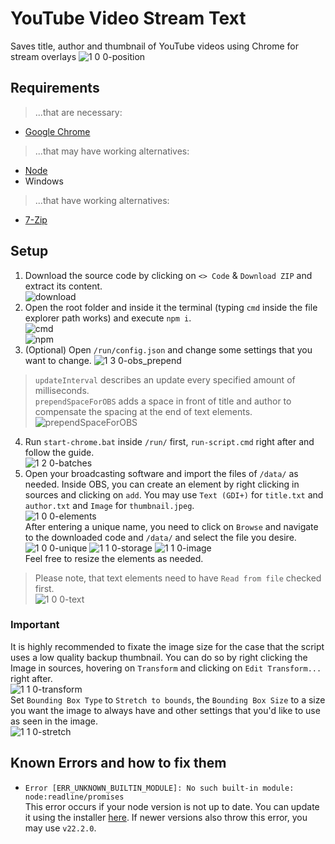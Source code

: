 # YouTube Video Stream Text

Saves title, author and thumbnail of YouTube videos using Chrome for stream overlays
![1 0 0-position](https://github.com/user-attachments/assets/70fd693d-6be7-43f1-ae88-ec40c74a54ff)

## Requirements

> ...that are necessary:
- [Google Chrome](https://www.google.com/chrome/de/download-chrome/)
> ...that may have working alternatives:
- [Node](https://nodejs.org/en/download/prebuilt-installer)
- Windows
> ...that have working alternatives:
- [7-Zip](https://7-zip.de/download.html)

## Setup

1. Download the source code by clicking on `<> Code` & `Download ZIP` and extract its content.\
![download](https://github.com/ItsLeMax/YouTube-Video-Stream-Text/assets/80857459/883af1c1-5670-4325-88b3-24452ebc5acb)
2. Open the root folder and inside it the terminal (typing `cmd` inside the file explorer path works) and execute `npm i`.\
![cmd](https://github.com/ItsLeMax/YouTube-Video-Stream-Text/assets/80857459/7334f1ee-197e-46e2-8909-2ea95e83f9f6)\
![npm](https://github.com/user-attachments/assets/25b67d93-759a-4ce7-875b-364aac09dcbd)
3. (Optional) Open `/run/config.json` and change some settings that you want to change.
![1 3 0-obs_prepend](https://github.com/user-attachments/assets/9da339a5-9a3b-45fc-b432-fb4a32485119)
> `updateInterval` describes an update every specified amount of milliseconds.\
> `prependSpaceForOBS` adds a space in front of title and author to compensate the spacing at the end of text elements.\
![prependSpaceForOBS](https://github.com/ItsLeMax/YouTube-Video-Stream-Text/assets/80857459/f4e7f163-a664-4c4d-abe5-fd32b89596f3)
4. Run `start-chrome.bat` inside `/run/` first, `run-script.cmd` right after and follow the guide.\
![1 2 0-batches](https://github.com/user-attachments/assets/417b7583-673c-49d7-af63-4a2a9f1b9c16)
5. Open your broadcasting software and import the files of `/data/` as needed. Inside OBS, you can create an element by right clicking in sources and clicking on `add`. You may use `Text (GDI+)` for `title.txt` and `author.txt` and `Image` for `thumbnail.jpeg`.\
![1 0 0-elements](https://github.com/user-attachments/assets/608713b3-7678-43e6-97d7-248da837154c)\
After entering a unique name, you need to click on `Browse` and navigate to the downloaded code and `/data/` and select the file you desire.\
![1 0 0-unique](https://github.com/user-attachments/assets/c1358468-7ce6-4431-ac34-179ea438fe11)
![1 1 0-storage](https://github.com/user-attachments/assets/a0b17162-0694-4c55-951b-9ed0db61b7f6)
![1 1 0-image](https://github.com/user-attachments/assets/c929af92-e6c6-45f3-89ce-d396a6aa7274)\
Feel free to resize the elements as needed.
> Please note, that text elements need to have `Read from file` checked first.\
![1 0 0-text](https://github.com/user-attachments/assets/79ba5cb8-e960-43ba-bf5f-5756e00ddfce)

### Important

It is highly recommended to fixate the image size for the case that the script uses a low quality backup thumbnail. You can do so by right clicking the Image in sources, hovering on `Transform` and clicking on `Edit Transform...` right after.\
![1 1 0-transform](https://github.com/user-attachments/assets/4e62aa0d-539a-4707-8ff6-48ae48bfd9ca)\
Set `Bounding Box Type` to `Stretch to bounds`, the `Bounding Box Size` to a size you want the image to always have and other settings that you'd like to use as seen in the image.\
![1 1 0-stretch](https://github.com/user-attachments/assets/4f398779-a2e0-4547-80f5-3c752899e736)

## Known Errors and how to fix them

- `Error [ERR_UNKNOWN_BUILTIN_MODULE]: No such built-in module: node:readline/promises`\
This error occurs if your node version is not up to date. You can update it using the installer [here](https://nodejs.org/en/download/prebuilt-installer). If newer versions also throw this error, you may use `v22.2.0`.